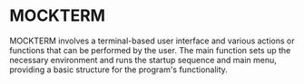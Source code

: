 # MOCKTERM

MOCKTERM involves a terminal-based user interface and various actions or functions that can be performed by the user. The main function sets up the necessary environment and runs the startup sequence and main menu, providing a basic structure for the program's functionality.
